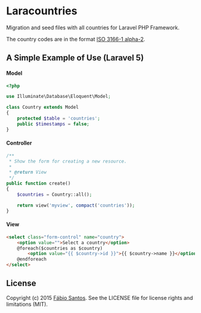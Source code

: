 # Laracountries
Migration and seed files with all countries for Laravel PHP Framework.

The country codes are in the format [ISO 3166-1 alpha-2](http://en.wikipedia.org/wiki/ISO_3166-1_alpha-2).

## A Simple Example of Use (Laravel 5)
#### Model
```php
<?php

use Illuminate\Database\Eloquent\Model;

class Country extends Model
{
    protected $table = 'countries';
    public $timestamps = false;
}
```
#### Controller
```php
/**
 * Show the form for creating a new resource.
 *
 * @return View
 */
public function create()
{
    $countries = Country::all();

    return view('myview', compact('countries'));
}
```
#### View
```html
<select class="form-control" name="country">
    <option value="">Select a country</option>
    @foreach($countries as $country)
        <option value="{{ $country->id }}">{{ $country->name }}</option>
    @endforeach
</select>
```

## License
Copyright (c) 2015 [Fábio Santos](http://www.fabiosantos.me). See the LICENSE
file for license rights and limitations (MIT).
